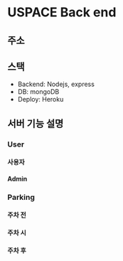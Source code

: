 # USPACE Back end
## 주소
## 스택
* Backend: Nodejs, express
* DB: mongoDB
* Deploy: Heroku
## 서버 기능 설명
### User
#### 사용자
#### Admin
### Parking
#### 주차 전
#### 주차 시
#### 주차 후
